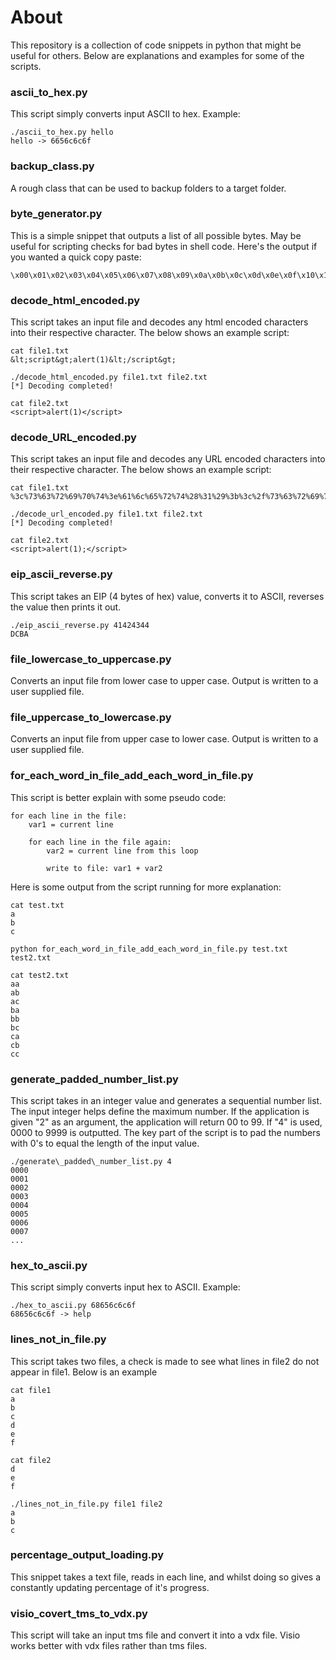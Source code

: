 About
=====

This repository is a collection of code snippets in python that might be useful for others. Below are explanations and examples for some of the scripts.

### ascii\_to\_hex.py
This script simply converts input ASCII to hex. Example:

	./ascii_to_hex.py hello
	hello -> 6656c6c6f

### backup_class.py
A rough class that can be used to backup folders to a target folder.


### byte_generator.py
This is a simple snippet that outputs a list of all possible bytes. May be useful for scripting checks for bad bytes in shell code. Here's the output if you wanted a quick copy paste:

	\x00\x01\x02\x03\x04\x05\x06\x07\x08\x09\x0a\x0b\x0c\x0d\x0e\x0f\x10\x11\x12\x13\x14\x15\x16\x17\x18\x19\x1a\x1b\x1c\x1d\x1e\x1f\x20\x21\x22\x23\x24\x25\x26\x27\x28\x29\x2a\x2b\x2c\x2d\x2e\x2f\x30\x31\x32\x33\x34\x35\x36\x37\x38\x39\x3a\x3b\x3c\x3d\x3e\x3f\x40\x41\x42\x43\x44\x45\x46\x47\x48\x49\x4a\x4b\x4c\x4d\x4e\x4f\x50\x51\x52\x53\x54\x55\x56\x57\x58\x59\x5a\x5b\x5c\x5d\x5e\x5f\x60\x61\x62\x63\x64\x65\x66\x67\x68\x69\x6a\x6b\x6c\x6d\x6e\x6f\x70\x71\x72\x73\x74\x75\x76\x77\x78\x79\x7a\x7b\x7c\x7d\x7e\x7f\x80\x81\x82\x83\x84\x85\x86\x87\x88\x89\x8a\x8b\x8c\x8d\x8e\x8f\x90\x91\x92\x93\x94\x95\x96\x97\x98\x99\x9a\x9b\x9c\x9d\x9e\x9f\xa0\xa1\xa2\xa3\xa4\xa5\xa6\xa7\xa8\xa9\xaa\xab\xac\xad\xae\xaf\xb0\xb1\xb2\xb3\xb4\xb5\xb6\xb7\xb8\xb9\xba\xbb\xbc\xbd\xbe\xbf\xc0\xc1\xc2\xc3\xc4\xc5\xc6\xc7\xc8\xc9\xca\xcb\xcc\xcd\xce\xcf\xd0\xd1\xd2\xd3\xd4\xd5\xd6\xd7\xd8\xd9\xda\xdb\xdc\xdd\xde\xdf\xe0\xe1\xe2\xe3\xe4\xe5\xe6\xe7\xe8\xe9\xea\xeb\xec\xed\xee\xef\xf0\xf1\xf2\xf3\xf4\xf5\xf6\xf7\xf8\xf9\xfa\xfb\xfc\xfd\xfe\xff

### decode\_html_encoded.py
This script takes an input file and decodes any html encoded characters into their respective character. The below shows an example script:

	cat file1.txt
	&lt;script&gt;alert(1)&lt;/script&gt;

	./decode_html_encoded.py file1.txt file2.txt
	[*] Decoding completed!

	cat file2.txt
	<script>alert(1)</script>

### decode\_URL_encoded.py
This script takes an input file and decodes any URL encoded characters into their respective character. The below shows an example script:

	cat file1.txt
	%3c%73%63%72%69%70%74%3e%61%6c%65%72%74%28%31%29%3b%3c%2f%73%63%72%69%70%74%3e

	./decode_url_encoded.py file1.txt file2.txt
	[*] Decoding completed!
	
	cat file2.txt
	<script>alert(1);</script>

### eip\_ascii\_reverse.py
This script takes an EIP (4 bytes of hex) value, converts it to ASCII, reverses the value then prints it out. 

	./eip_ascii_reverse.py 41424344
	DCBA

### file\_lowercase\_to_uppercase.py
Converts an input file from lower case to upper case. Output is written to a user supplied file.

### file\_uppercase\_to_lowercase.py
Converts an input file from upper case to lower case. Output is written to a user supplied file.

### for\_each\_word\_in\_file\_add\_each\_word\_in\_file.py
This script is better explain with some pseudo code:

	for each line in the file:
		var1 = current line
		
		for each line in the file again:
			var2 = current line from this loop

			write to file: var1 + var2

Here is some output from the script running for more explanation:

	cat test.txt
	a
	b
	c

	python for_each_word_in_file_add_each_word_in_file.py test.txt test2.txt

	cat test2.txt
	aa
	ab
	ac
	ba
	bb
	bc
	ca
	cb
	cc

### generate\_padded\_number_list.py
This script takes in an integer value and generates a sequential number list. The input integer helps define the maximum number. If the application is given "2" as an argument, the application will return 00 to 99. If "4" is used, 0000 to 9999 is outputted. The key part of the script is to pad the numbers with 0's to equal the length of the input value.

    ./generate\_padded\_number_list.py 4
	0000
	0001
	0002
	0003
	0004
	0005
	0006
	0007
	...

### hex\_to\_ascii.py
This script simply converts input hex to ASCII. Example:

	./hex_to_ascii.py 68656c6c6f
	68656c6c6f -> help

### lines\_not\_in\_file.py
This script takes two files, a check is made to see what lines in file2 do not appear in file1. Below is an example

	cat file1
	a
	b
	c
	d
	e
	f
	
	cat file2
	d
	e
	f
	
	./lines_not_in_file.py file1 file2
	a
	b
	c

### percentage\_output_loading.py
This snippet takes a text file, reads in each line, and whilst doing so gives a constantly updating percentage of it's progress.

### visio\_covert\_tms\_to\_vdx.py
This script will take an input tms file and convert it into a vdx file. Visio works better with vdx files rather than tms files.
